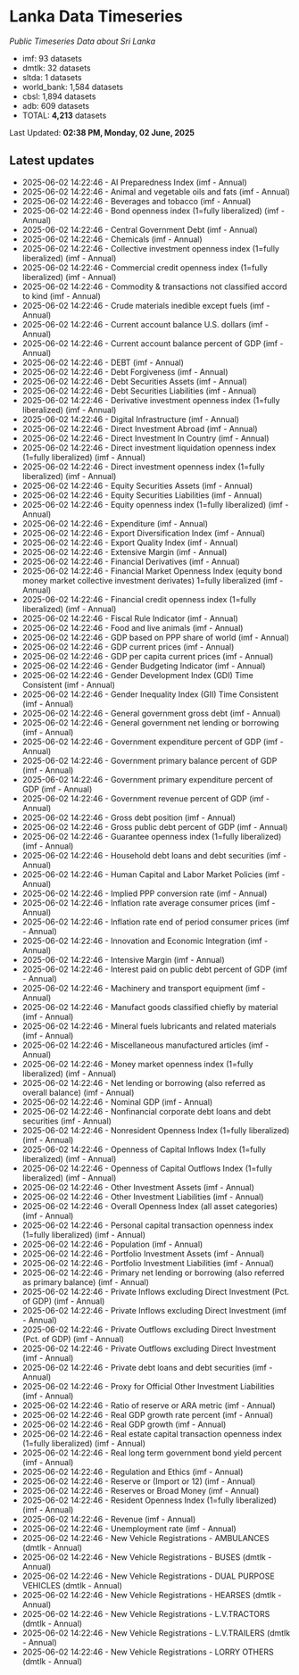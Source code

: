 # Lanka Data Timeseries
*Public Timeseries Data about Sri Lanka*

* imf: 93 datasets
* dmtlk: 32 datasets
* sltda: 1 datasets
* world_bank: 1,584 datasets
* cbsl: 1,894 datasets
* adb: 609 datasets
* TOTAL: **4,213** datasets

Last Updated: **02:38 PM, Monday, 02 June, 2025**

## Latest updates

* 2025-06-02 14:22:46 - AI Preparedness Index (imf - Annual)
* 2025-06-02 14:22:46 - Animal and vegetable oils and fats (imf - Annual)
* 2025-06-02 14:22:46 - Beverages and tobacco (imf - Annual)
* 2025-06-02 14:22:46 - Bond openness index (1=fully liberalized) (imf - Annual)
* 2025-06-02 14:22:46 - Central Government Debt (imf - Annual)
* 2025-06-02 14:22:46 - Chemicals (imf - Annual)
* 2025-06-02 14:22:46 - Collective investment openness index (1=fully liberalized) (imf - Annual)
* 2025-06-02 14:22:46 - Commercial credit openness index (1=fully liberalized) (imf - Annual)
* 2025-06-02 14:22:46 - Commodity & transactions not classified accord to kind (imf - Annual)
* 2025-06-02 14:22:46 - Crude materials inedible except fuels (imf - Annual)
* 2025-06-02 14:22:46 - Current account balance U.S. dollars (imf - Annual)
* 2025-06-02 14:22:46 - Current account balance percent of GDP (imf - Annual)
* 2025-06-02 14:22:46 - DEBT (imf - Annual)
* 2025-06-02 14:22:46 - Debt Forgiveness (imf - Annual)
* 2025-06-02 14:22:46 - Debt Securities Assets (imf - Annual)
* 2025-06-02 14:22:46 - Debt Securities Liabilities (imf - Annual)
* 2025-06-02 14:22:46 - Derivative investment openness index (1=fully liberalized) (imf - Annual)
* 2025-06-02 14:22:46 - Digital Infrastructure (imf - Annual)
* 2025-06-02 14:22:46 - Direct Investment Abroad (imf - Annual)
* 2025-06-02 14:22:46 - Direct Investment In Country (imf - Annual)
* 2025-06-02 14:22:46 - Direct investment liquidation openness index (1=fully liberalized) (imf - Annual)
* 2025-06-02 14:22:46 - Direct investment openness index (1=fully liberalized) (imf - Annual)
* 2025-06-02 14:22:46 - Equity Securities Assets (imf - Annual)
* 2025-06-02 14:22:46 - Equity Securities Liabilities (imf - Annual)
* 2025-06-02 14:22:46 - Equity openness index (1=fully liberalized) (imf - Annual)
* 2025-06-02 14:22:46 - Expenditure (imf - Annual)
* 2025-06-02 14:22:46 - Export Diversification Index (imf - Annual)
* 2025-06-02 14:22:46 - Export Quality Index (imf - Annual)
* 2025-06-02 14:22:46 - Extensive Margin (imf - Annual)
* 2025-06-02 14:22:46 - Financial Derivatives (imf - Annual)
* 2025-06-02 14:22:46 - Financial Market Openness Index (equity bond money market collective investment derivates) 1=fully liberalized (imf - Annual)
* 2025-06-02 14:22:46 - Financial credit openness index (1=fully liberalized) (imf - Annual)
* 2025-06-02 14:22:46 - Fiscal Rule Indicator (imf - Annual)
* 2025-06-02 14:22:46 - Food and live animals (imf - Annual)
* 2025-06-02 14:22:46 - GDP based on PPP share of world (imf - Annual)
* 2025-06-02 14:22:46 - GDP current prices (imf - Annual)
* 2025-06-02 14:22:46 - GDP per capita current prices (imf - Annual)
* 2025-06-02 14:22:46 - Gender Budgeting Indicator (imf - Annual)
* 2025-06-02 14:22:46 - Gender Development Index (GDI) Time Consistent (imf - Annual)
* 2025-06-02 14:22:46 - Gender Inequality Index (GII) Time Consistent (imf - Annual)
* 2025-06-02 14:22:46 - General government gross debt (imf - Annual)
* 2025-06-02 14:22:46 - General government net lending or borrowing (imf - Annual)
* 2025-06-02 14:22:46 - Government expenditure percent of GDP (imf - Annual)
* 2025-06-02 14:22:46 - Government primary balance percent of GDP (imf - Annual)
* 2025-06-02 14:22:46 - Government primary expenditure percent of GDP (imf - Annual)
* 2025-06-02 14:22:46 - Government revenue percent of GDP (imf - Annual)
* 2025-06-02 14:22:46 - Gross debt position (imf - Annual)
* 2025-06-02 14:22:46 - Gross public debt percent of GDP (imf - Annual)
* 2025-06-02 14:22:46 - Guarantee openness index (1=fully liberalized) (imf - Annual)
* 2025-06-02 14:22:46 - Household debt loans and debt securities (imf - Annual)
* 2025-06-02 14:22:46 - Human Capital and Labor Market Policies (imf - Annual)
* 2025-06-02 14:22:46 - Implied PPP conversion rate (imf - Annual)
* 2025-06-02 14:22:46 - Inflation rate average consumer prices (imf - Annual)
* 2025-06-02 14:22:46 - Inflation rate end of period consumer prices (imf - Annual)
* 2025-06-02 14:22:46 - Innovation and Economic Integration (imf - Annual)
* 2025-06-02 14:22:46 - Intensive Margin (imf - Annual)
* 2025-06-02 14:22:46 - Interest paid on public debt percent of GDP (imf - Annual)
* 2025-06-02 14:22:46 - Machinery and transport equipment (imf - Annual)
* 2025-06-02 14:22:46 - Manufact goods classified chiefly by material (imf - Annual)
* 2025-06-02 14:22:46 - Mineral fuels lubricants and related materials (imf - Annual)
* 2025-06-02 14:22:46 - Miscellaneous manufactured articles (imf - Annual)
* 2025-06-02 14:22:46 - Money market openness index (1=fully liberalized) (imf - Annual)
* 2025-06-02 14:22:46 - Net lending or borrowing (also referred as overall balance) (imf - Annual)
* 2025-06-02 14:22:46 - Nominal GDP (imf - Annual)
* 2025-06-02 14:22:46 - Nonfinancial corporate debt loans and debt securities (imf - Annual)
* 2025-06-02 14:22:46 - Nonresident Openness Index (1=fully liberalized) (imf - Annual)
* 2025-06-02 14:22:46 - Openness of Capital Inflows Index (1=fully liberalized) (imf - Annual)
* 2025-06-02 14:22:46 - Openness of Capital Outflows Index (1=fully liberalized) (imf - Annual)
* 2025-06-02 14:22:46 - Other Investment Assets (imf - Annual)
* 2025-06-02 14:22:46 - Other Investment Liabilities (imf - Annual)
* 2025-06-02 14:22:46 - Overall Openness Index (all asset categories) (imf - Annual)
* 2025-06-02 14:22:46 - Personal capital transaction openness index (1=fully liberalized) (imf - Annual)
* 2025-06-02 14:22:46 - Population (imf - Annual)
* 2025-06-02 14:22:46 - Portfolio Investment Assets (imf - Annual)
* 2025-06-02 14:22:46 - Portfolio Investment Liabilities (imf - Annual)
* 2025-06-02 14:22:46 - Primary net lending or borrowing (also referred as primary balance) (imf - Annual)
* 2025-06-02 14:22:46 - Private Inflows excluding Direct Investment (Pct. of GDP) (imf - Annual)
* 2025-06-02 14:22:46 - Private Inflows excluding Direct Investment (imf - Annual)
* 2025-06-02 14:22:46 - Private Outflows excluding Direct Investment (Pct. of GDP) (imf - Annual)
* 2025-06-02 14:22:46 - Private Outflows excluding Direct Investment (imf - Annual)
* 2025-06-02 14:22:46 - Private debt loans and debt securities (imf - Annual)
* 2025-06-02 14:22:46 - Proxy for Official Other Investment Liabilities (imf - Annual)
* 2025-06-02 14:22:46 - Ratio of reserve or ARA metric (imf - Annual)
* 2025-06-02 14:22:46 - Real GDP growth rate percent (imf - Annual)
* 2025-06-02 14:22:46 - Real GDP growth (imf - Annual)
* 2025-06-02 14:22:46 - Real estate capital transaction openness index (1=fully liberalized) (imf - Annual)
* 2025-06-02 14:22:46 - Real long term government bond yield percent (imf - Annual)
* 2025-06-02 14:22:46 - Regulation and Ethics (imf - Annual)
* 2025-06-02 14:22:46 - Reserve or (Import or 12) (imf - Annual)
* 2025-06-02 14:22:46 - Reserves or Broad Money (imf - Annual)
* 2025-06-02 14:22:46 - Resident Openness Index (1=fully liberalized) (imf - Annual)
* 2025-06-02 14:22:46 - Revenue (imf - Annual)
* 2025-06-02 14:22:46 - Unemployment rate (imf - Annual)
* 2025-06-02 14:22:46 - New Vehicle Registrations - AMBULANCES (dmtlk - Annual)
* 2025-06-02 14:22:46 - New Vehicle Registrations - BUSES (dmtlk - Annual)
* 2025-06-02 14:22:46 - New Vehicle Registrations - DUAL PURPOSE VEHICLES (dmtlk - Annual)
* 2025-06-02 14:22:46 - New Vehicle Registrations - HEARSES (dmtlk - Annual)
* 2025-06-02 14:22:46 - New Vehicle Registrations - L.V.TRACTORS (dmtlk - Annual)
* 2025-06-02 14:22:46 - New Vehicle Registrations - L.V.TRAILERS (dmtlk - Annual)
* 2025-06-02 14:22:46 - New Vehicle Registrations - LORRY OTHERS (dmtlk - Annual)